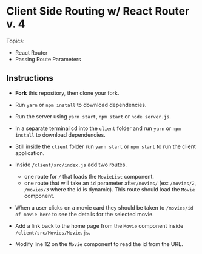 # Client Side Routing w/ React Router v. 4

Topics:

* React Router
* Passing Route Parameters

## Instructions
* **Fork** this repository, then clone your fork.
* Run `yarn` or `npm install` to download dependencies.
* Run the server using `yarn start`, `npm start` or `node server.js`.
* In a separate terminal cd into the `client` folder and run `yarn` or `npm install` to download dependencies.
* Still inside the `client` folder run `yarn start` or `npm start` to run the client application.

* Inside `/client/src/index.js` add two routes.
  * one route for `/` that loads the `MovieList` component.
  * one route that will take an `id` parameter after`/movies/` (ex: `/movies/2`, `/movies/3` where the id is dynamic). This route should load the `Movie` component.

* When a user clicks on a movie card they should be taken to `/movies/id of movie here` to see the details for the selected movie.

* Add a link back to the home page from the `Movie` component inside `/client/src/Movies/Movie.js`.

* Modify line 12 on the `Movie` component to read the id from the URL.